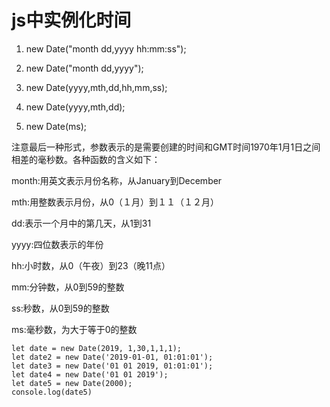 # js中实例化时间

1. new Date("month dd,yyyy hh:mm:ss");

2. new Date("month dd,yyyy");

3. new Date(yyyy,mth,dd,hh,mm,ss);

4. new Date(yyyy,mth,dd);

5. new Date(ms);

注意最后一种形式，参数表示的是需要创建的时间和GMT时间1970年1月1日之间相差的毫秒数。各种函数的含义如下：

month:用英文表示月份名称，从January到December

mth:用整数表示月份，从0（１月）到１１（１２月）

dd:表示一个月中的第几天，从1到31

yyyy:四位数表示的年份

hh:小时数，从0（午夜）到23（晚11点）

mm:分钟数，从0到59的整数

ss:秒数，从0到59的整数

ms:毫秒数，为大于等于0的整数

```
let date = new Date(2019, 1,30,1,1,1);
let date2 = new Date('2019-01-01, 01:01:01');
let date3 = new Date('01 01 2019, 01:01:01');
let date4 = new Date('01 01 2019');
let date5 = new Date(2000);
console.log(date5)
```
